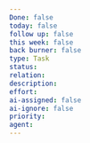 ```yaml
---
Done: false
today: false
follow up: false
this week: false
back burner: false
type: Task
status:
relation:
description:
effort:
ai-assigned: false
ai-ignore: false
priority:
agent:
---
```

